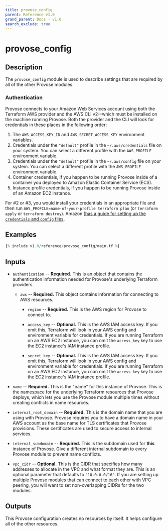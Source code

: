 ```yaml
---
title: provose_config
parent: Reference v1.0
grand_parent: Docs - v1.0
search_exclude: true
---
```


# provose_config

## Description

The `provose_config` module is used to describe settings that are required by all of the other Provose modules.

### Authentication

Provose connects to your Amazon Web Services account using both the Terraform AWS provider and the AWS CLI v2--which must be installed on the machine running Provose. Both the provider and the CLI will look for credentials in these places in the following order:

1. The `AWS_ACCESS_KEY_ID` and `AWS_SECRET_ACCESS_KEY` environment variables.
2. Credentials under the `"default"` profile in the `~/.aws/credentials` file on your system. You can select a different profile with the `AWS_PROFILE` environment variable.
3. Credentials under the `"default"` profile in the `~/.aws/config` file on your system. You can select a different profile with the `AWS_PROFILE` environment variable.
4. Container credentials, if you happen to be running Provose inside of a container you deployed to Amazon Elastic Container Service (ECS).
5. Instance profile credentials, if you happen to be running Provose inside of an Amazon EC2 instance.

For #2 or #3, you would install your credentials in an appropriate file and then run `AWS_PROFILE=name-of-your-profile terraform plan` (or `terraform apply` or `terraform destroy`). Amazon [[has a guide for setting up the `credentials` and `config` files](https://docs.aws.amazon.com/cli/latest/userguide/cli-configure-files.html).

## Examples

```terraform
{% include v1.0/reference/provose_config/main.tf %}
```

## Inputs

- `authentication` -- **Required.** This is an object that contains the authentication information needed for Provose's underlying Terraform providers.

  - `aws` -- **Required.** This object contains information for connecting to AWS resources.

    - `region` -- **Required.** This is the AWS region for Provose to connect to.

    - `access_key` -- **Optional.** This is the AWS IAM access key. If you omit this, Terraform will look in your AWS config and environment variable for credentials. If you are running Terraform on an AWS EC2 instance, you can omit the `access_key` key to use the EC2 instance's IAM instance profile.

    - `secret_key` -- **Optional.** This is the AWS IAM access key. If you omit this, Terraform will look in your AWS config and environment variable for credentials. If you are running Terraform on an AWS EC2 instance, you can omit the `access_key` key to use the EC2 instance's IAM instance profile.

- `name` -- **Required.** This is the "name" for this instance of Provose. This is the namespace for the underlying Terraform resources that Provose deploys, which lets you use the Provose module multiple times without creating conflicts in name resources.

- `internal_root_domain` -- **Required.** This is the domain name that you are using with Provose. Provose requires you to have a domain name in your AWS account as the base name for TLS certificates that Provose provisions. These certificates are used to secure access to internal services.

- `internal_subdomain` -- **Required.** This is the subdomain used for **this** instance of Provose. Give a different internal subdomain to every Provose module to prevent name conflicts.

- `vpc_cidr` -- **Optional.** This is the CIDR that specifies how many addresses to allocate in the VPC and what format they are. This is an optional parameter that defaults to `"10.0.0.0/16"`. If you are setting up multiple Provose modules that can connect to each other with VPC peering, you will want to set non-overlapping CIDRs for the two modules.

## Outputs

This Provose configuration creates no resources by itself. It helps configure all of the other resources.
